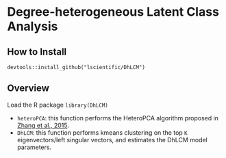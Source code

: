 # Degree-heterogeneous Latent Class Analysis

## How to Install
```devtools::install_github("lscientific/DhLCM")```

## Overview
Load the R package
```library(DhLCM)```
- ```heteroPCA```: this function performs the HeteroPCA algorithm proposed in [Zhang et al., 2015](https://arxiv.org/abs/1810.08316).
- ```DhLCM```: this function performs kmeans clustering on the top ```K``` eigenvectors/left singular vectors, and estimates the DhLCM model parameters.
